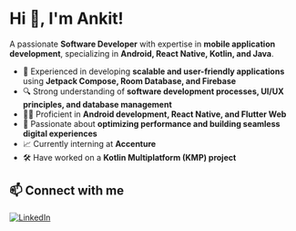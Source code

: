 # Hi 👋, I'm Ankit!

A passionate **Software Developer** with expertise in **mobile application development**, specializing in **Android, React Native, Kotlin, and Java**.

- 🚀 Experienced in developing **scalable and user-friendly applications** using **Jetpack Compose, Room Database, and Firebase**  
- 🔍 Strong understanding of **software development processes, UI/UX principles, and database management**  
- 👨‍💻 Proficient in **Android development, React Native, and Flutter Web**  
- 🎯 Passionate about **optimizing performance and building seamless digital experiences**  
- 📈 Currently interning at **Accenture**  
- 🛠 Have worked on a **Kotlin Multiplatform (KMP) project**  

## 📫 Connect with me  
[![LinkedIn](https://img.shields.io/badge/LinkedIn-0077B5?style=for-the-badge&logo=linkedin&logoColor=white)](https://www.linkedin.com/in/ankit-pande-402849266/)  
